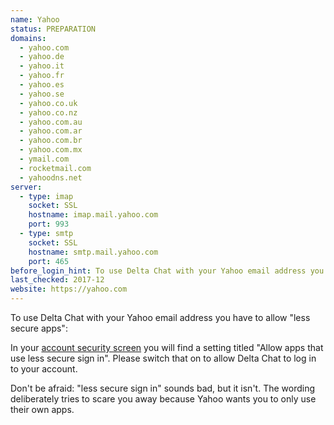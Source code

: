 ```yaml
---
name: Yahoo
status: PREPARATION
domains: 
  - yahoo.com
  - yahoo.de
  - yahoo.it
  - yahoo.fr
  - yahoo.es
  - yahoo.se
  - yahoo.co.uk
  - yahoo.co.nz
  - yahoo.com.au
  - yahoo.com.ar
  - yahoo.com.br
  - yahoo.com.mx
  - ymail.com
  - rocketmail.com
  - yahoodns.net
server:
  - type: imap
    socket: SSL
    hostname: imap.mail.yahoo.com
    port: 993
  - type: smtp
    socket: SSL
    hostname: smtp.mail.yahoo.com
    port: 465
before_login_hint: To use Delta Chat with your Yahoo email address you have to allow "less secure apps" in the Yahoo web interface.
last_checked: 2017-12
website: https://yahoo.com
---
```


To use Delta Chat with your Yahoo email address you have to allow "less secure apps":

In your [account security screen](https://login.yahoo.com/account/security) you will find a setting titled "Allow apps that use less secure sign in". Please switch that on to allow Delta Chat to log in to your account.

Don't be afraid: "less secure sign in" sounds bad, but it isn't. The wording deliberately tries to scare you away because Yahoo wants you to only use their own apps.
